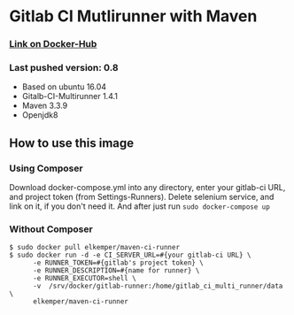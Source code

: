 # Gitlab CI Mutlirunner with Maven

### [Link on Docker-Hub](https://hub.docker.com/r/elkemper/maven-ci-runner/)

### Last pushed version: 0.8
- Based on ubuntu 16.04
- Gitalb-CI-Multirunner 1.4.1
- Maven 3.3.9
- Openjdk8

## How to use this image

### Using Composer 
Download docker-compose.yml into any directory, enter your gitlab-ci URL, and project token (from Settings-Runners).
Delete selenium service, and link on it, if you don't need it. And after just run 
`sudo docker-compose up`

### Without Composer
```
$ sudo docker pull elkemper/maven-ci-runner
$ sudo docker run -d -e CI_SERVER_URL=#{your gitlab-ci URL} \
      -e RUNNER_TOKEN=#{gitlab's project token} \
      -e RUNNER_DESCRIPTION=#{name for runner} \
      -e RUNNER_EXECUTOR=shell \
      -v  /srv/docker/gitlab-runner:/home/gitlab_ci_multi_runner/data \
      elkemper/maven-ci-runner
```
